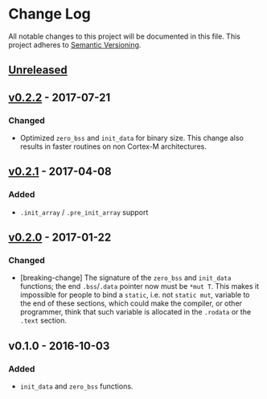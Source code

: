 # Change Log

All notable changes to this project will be documented in this file.
This project adheres to [Semantic Versioning](http://semver.org/).

## [Unreleased]

## [v0.2.2] - 2017-07-21

### Changed

- Optimized `zero_bss` and `init_data` for binary size. This change also results
  in faster routines on non Cortex-M architectures.

## [v0.2.1] - 2017-04-08

### Added

- `.init_array` / `.pre_init_array` support

## [v0.2.0] - 2017-01-22

### Changed

- [breaking-change] The signature of the `zero_bss` and `init_data` functions;
  the end `.bss`/`.data` pointer now must be `*mut T`. This makes it impossible
  for people to bind a `static`, i.e. not `static mut`, variable to the end
  of these sections, which could make the compiler, or other programmer, think
  that such variable is allocated in the `.rodata` or the `.text` section.

## v0.1.0 - 2016-10-03

### Added

- `init_data` and `zero_bss` functions.

[Unreleased]: https://github.com/japaric/r0/compare/v0.2.2...HEAD
[v0.2.2]: https://github.com/japaric/r0/compare/v0.2.1...v0.2.2
[v0.2.1]: https://github.com/japaric/r0/compare/v0.2.0...v0.2.1
[v0.2.0]: https://github.com/japaric/r0/compare/v0.1.0...v0.2.0
